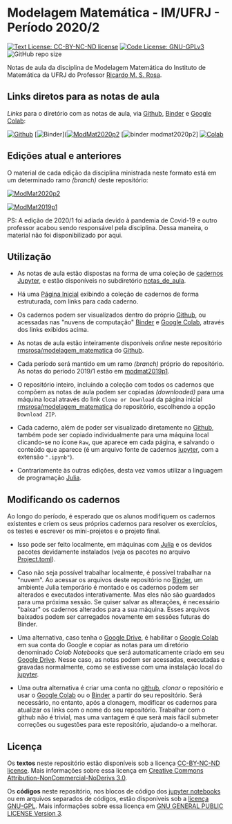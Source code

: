 # Modelagem Matemática - IM/UFRJ - Período 2020/2

[![Text License: CC-BY-NC-ND license](https://img.shields.io/badge/Text%20License-CC--BY--NC--ND-yellow.svg)](https://opensource.org/licenses/MIT) [![Code License: GNU-GPLv3](https://img.shields.io/badge/Code%20License-GNU--GPLv3-yellow.svg)](https://www.gnu.org/licenses/gpl.html) ![GitHub repo size](https://img.shields.io/github/repo-size/rmsrosa/nbbinder)

Notas de aula da disciplina de Modelagem Matemática do Instituto de Matemática da UFRJ do Professor [Ricardo M. S. Rosa](http://www.im.ufrj.br/rrosa/).

## Links diretos para as notas de aula

*Links* para o diretório com as notas de aula, via [Github](https://github.com), [Binder](https://beta.mybinder.org/) e [Google Colab](http://colab.research.google.com):

[![Github](https://img.shields.io/badge/view%20on-github-orange)](notas_de_aula/) [![Binder](https://mybinder.org/badge.svg)]([![ModMat2020p2](https://img.shields.io/badge/Repo%20Branch-ModMat2020p2-darkgreen)](https://github.com/rmsrosa/modelagem_matematica/tree/modmat2020p2) [![binder modmat2020p2](https://mybinder.org/v2/gh/rmsrosa/modelagem_matematica/julia-env-for-binder?urlpath=git-pull%3Frepo%3Dhttps%253A%252F%252Fgithub.com%252Frmsrosa%252Fmodelagem_matematica%26urlpath%3Dtree%252Fmodelagem_matematica%252Fnotas_de_aula%26branch%3Dmodmat2020p2?filepath=notas_de_aula)] [![Colab](https://colab.research.google.com/assets/colab-badge.svg)](https://colab.research.google.com/github/rmsrosa/modelagem_matematica/blob/motmat2020p2/notas_de_aula)

## Edições atual e anteriores

O material de cada edição da disciplina ministrada neste formato está em um determinado ramo *(branch)* deste repositório:

[![ModMat2020p2](https://img.shields.io/badge/Repo%20Branch-ModMat2020p2-darkgreen)](https://github.com/rmsrosa/modelagem_matematica/tree/modmat2020p2)

[![ModMat2019p1](https://img.shields.io/badge/Repo%20Branch-ModMat2019p1-darkgreen)](https://github.com/rmsrosa/modelagem_matematica/tree/modmat2019p1)

PS: A edição de 2020/1 foi adiada devido à pandemia de Covid-19 e outro professor acabou sendo responsável pela disciplina. Dessa maneira, o material não foi disponibilizado por aqui.

## Utilização

- As notas de aula estão dispostas na forma de uma coleção de [cadernos Jupyter](https://jupyter.org/), e estão disponíveis no subdiretório [notas_de_aula](notas_de_aula).

- Há uma [Página Inicial](notas_de_aula/00.00-Pagina_Inicial.ipynb) exibindo a coleção de cadernos de forma estruturada, com links para cada caderno.

- Os cadernos podem ser visualizados dentro do próprio [Github](https://github.com), ou acessadas nas "nuvens de computação" [Binder](https://beta.mybinder.org/) e [Google Colab](http://colab.research.google.com), através dos links exibidos acima.

- As notas de aula estão inteiramente disponíveis *online* neste repositório [rmsrosa/modelagem_matematica](https://github.com/rmsrosa/modelagem_matematica) do [Github](https://github.com).

- Cada período será mantido em um ramo *(branch)* próprio do repositório. As notas do período 2019/1 estão em [modmat2019p1](https://github.com/rmsrosa/modelagem_matematica/tree/modmat2019p1).

- O repositório inteiro, incluindo a coleção com todos os cadernos que compõem as notas de aula podem ser copiadas *(downloaded)* para uma máquina local através do link `Clone or Download` da página inicial [rmsrosa/modelagem_matematica](https://github.com/rmsrosa/modelagem_matematica) do repositório, escolhendo a opção `Download ZIP`.

- Cada caderno, além de poder ser visualizado diretamente no [Github](https://github.com), também pode ser copiado individualmente para uma máquina local clicando-se no ícone `Raw`, que aparece em cada página, e salvando o conteúdo que aparece (é um arquivo fonte de cadernos [jupyter](https://jupyter.org/), com a extensão `".ipynb"`).

- Contrariamente às outras edições, desta vez vamos utilizar a linguagem de programação [Julia](https://julialang.org).

## Modificando os cadernos

Ao longo do período, é esperado que os alunos modifiquem os cadernos existentes e criem os seus próprios cadernos para resolver os exercícios, os testes e escrever os mini-projetos e o projeto final.

- Isso pode ser feito localmente, em máquinas com [Julia](https://julialang.org) e os devidos pacotes devidamente instalados (veja os pacotes no arquivo [Project.toml](Project.toml)).

- Caso não seja possível trabalhar localmente, é possível trabalhar na "nuvem". Ao acessar os arquivos deste repositório no [Binder](https://beta.mybinder.org/), um ambiente Julia temporário é montado e os cadernos podem ser alterados e executados interativamente. Mas eles não são guardados para uma próxima sessão. Se quiser salvar as alterações, é necessário "baixar" os cadernos alterados para a sua máquina. Esses arquivos baixados podem ser carregados novamente em sessões futuras do Binder.

- Uma alternativa, caso tenha o [Google Drive](https://www.google.com/drive/), é habilitar o [Google Colab](http://colab.research.google.com) em sua conta do Google e copiar as notas para um diretório denominado *Colab Notebooks* que será automaticamente criado em seu [Google Drive](https://www.google.com/drive/). Nesse caso, as notas podem ser acessadas, executadas e gravadas normalmente, como se estivesse com uma instalação local do [jupyter](https://jupyter.org/).

- Uma outra alternativa é criar uma conta no [github](https://github.com), *clonar* o repositório e usar o [Google Colab](http://colab.research.google.com) ou o [Binder](https://beta.mybinder.org/) a partir do seu repositório. Será necessário, no entanto, após a clonagem, modificar os cadernos para atualizar os links com o nome do seu repositório. Trabalhar com o github não é trivial, mas uma vantagem é que será mais fácil submeter correções ou sugestões para este repositório, ajudando-o a melhorar.

## Licença

Os **textos** neste repositório estão disponíveis sob a licença [CC-BY-NC-ND license](LICENSE-TEXT). Mais informações sobre essa licença em [Creative Commons Attribution-NonCommercial-NoDerivs 3.0](https://creativecommons.org/licenses/by-nc-nd/3.0/us/legalcode).

Os **códigos** neste repositório, nos blocos de código dos [jupyter notebooks](https://jupyter.org/) ou em arquivos separados de códigos, estão disponíveis sob a [licença GNU-GPL](LICENSE-CODE). Mais informações sobre essa licença em [GNU GENERAL PUBLIC LICENSE Version 3](https://www.gnu.org/licenses/gpl.html).
